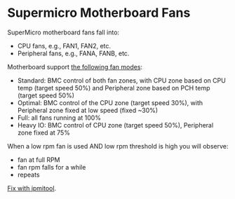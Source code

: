 # Supermicro Motherboard Fans

SuperMicro motherboard fans fall into:

* CPU fans, e.g., FAN1, FAN2, etc.
* Peripheral fans, e.g., FANA, FANB, etc.

Motherboard support
[the following fan modes](https://forums.servethehome.com/index.php?resources/supermicro-x9-x10-x11-fan-speed-control.20/):


* Standard: BMC control of both fan zones, with CPU zone based on CPU temp
(target speed 50%) and Peripheral zone based on PCH temp (target speed 50%)
* Optimal: BMC control of the CPU zone (target speed 30%), with Peripheral zone
fixed at low speed (fixed ~30%)
* Full: all fans running at 100%
* Heavy IO: BMC control of CPU zone (target speed 50%), Peripheral zone fixed
at 75%

When a low rpm fan is used AND low rpm threshold is high you will observe:

* fan at full RPM
* fan rpm falls for a while
* repeats

[Fix with ipmitool](../linux/cli-ipmi.html).
